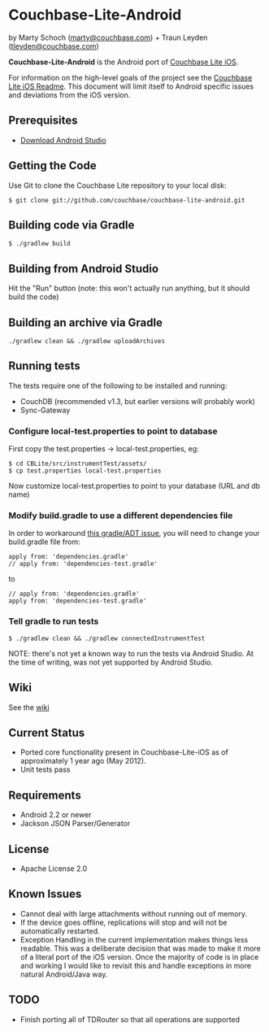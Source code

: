 # Couchbase-Lite-Android #

by Marty Schoch (marty@couchbase.com) + Traun Leyden (tleyden@couchbase.com)

**Couchbase-Lite-Android** is the Android port of [Couchbase Lite iOS](https://github.com/couchbase/couchbase-lite-ios).  

For information on the high-level goals of the project see the [Couchbase Lite iOS Readme](https://github.com/couchbase/couchbase-lite-ios/blob/master/README.md).  This document will limit itself to Android specific issues and deviations from the iOS version.

## Prerequisites

* [Download Android Studio](http://developer.android.com/sdk/installing/studio.html) 


## Getting the Code

Use Git to clone the Couchbase Lite repository to your local disk: 

```
$ git clone git://github.com/couchbase/couchbase-lite-android.git
```


## Building code via Gradle

```
$ ./gradlew build
```

## Building from Android Studio

Hit the "Run" button (note: this won't actually run anything, but it should build the code)

## Building an archive via Gradle

```
./gradlew clean && ./gradlew uploadArchives
```

## Running tests

The tests require one of the following to be installed and running:

* CouchDB (recommended v1.3, but earlier versions will probably work)
* Sync-Gateway

### Configure local-test.properties to point to database

First copy the test.properties -> local-test.properties, eg:

```
$ cd CBLite/src/instrumentTest/assets/
$ cp test.properties local-test.properties 
```

Now customize local-test.properties to point to your database (URL and db name)

### Modify build.gradle to use a different dependencies file

In order to workaround [this gradle/ADT issue](https://groups.google.com/forum/?fromgroups#!topic/adt-dev/Efpf87EoDQ0), you will need to change your build.gradle file from:

```
apply from: 'dependencies.gradle'            
// apply from: 'dependencies-test.gradle'
```

to

```
// apply from: 'dependencies.gradle'  
apply from: 'dependencies-test.gradle' 
```

### Tell gradle to run tests

```
$ ./gradlew clean && ./gradlew connectedInstrumentTest
```

NOTE: there's not yet a known way to run the tests via Android Studio.  At the time of writing, was not yet supported by Android Studio.
 

## Wiki

See the [wiki](https://github.com/couchbase/couchbase-lite-android/wiki)

## Current Status
- Ported core functionality present in Couchbase-Lite-iOS as of approximately 1 year ago (May 2012).
- Unit tests pass

## Requirements
- Android 2.2 or newer
- Jackson JSON Parser/Generator

## License
- Apache License 2.0

## Known Issues
- Cannot deal with large attachments without running out of memory.
- If the device goes offline, replications will stop and will not be automatically restarted.
- Exception Handling in the current implementation makes things less readable.  This was a deliberate decision that was made to make it more of a literal port of the iOS version.  Once the majority of code is in place and working I would like to revisit this and handle exceptions in more natural Android/Java way.

## TODO
- Finish porting all of TDRouter so that all operations are supported

